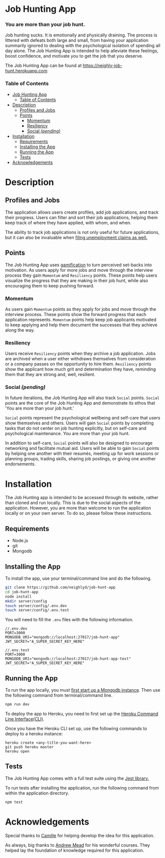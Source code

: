 # Job Hunting App
<h3> You are more than your job hunt.</h3>

Job hunting sucks. It is emotionally and physically draining. The process is littered with defeats both large and small, from having your application summarily ignored to dealing with the psychological isolation of spending all day alone. The Job Hunting App is intended to help alleviate these feelings, boost confidence, and motivate you to get the job that you deserve.

The Job Hunting App can be found at https://neighly-job-hunt.herokuapp.com

### Table of Contents
- [Job Hunting App](#job-hunting-app)
    - [Table of Contents](#table-of-contents)
- [Description](#description)
  - [Profiles and Jobs](#profiles-and-jobs)
  - [Points](#points)
    - [Momentum](#momentum)
    - [Resiliency](#resiliency)
    - [Social *(pending)*](#social-pending)
- [Installation](#installation)
  - [Requirements](#requirements)
  - [Installing the App](#installing-the-app)
  - [Running the App](#running-the-app)
  - [Tests](#tests)
- [Acknowledgements](#acknowledgements)

# Description

## Profiles and Jobs

The application allows users create profiles, add job applications, and track their progress. Users can filter and sort their job applications, helping them keep track of where they have applied, with whom, and when.

The ability to track job applications is not only useful for future applications, but it can also be invaluable when [filing unemployment claims as well.](https://oui.doleta.gov/unemploy/uifactsheet.asp)

## Points

The Job Hunting App uses [gamification](https://en.wikipedia.org/wiki/Gamification) to turn perceived set-backs into motivation.  As users apply for more jobs and move through the interview process they gain `Momentum` and `Resiliency` points. These points help users visualize the progress that they are making in their job hunt, while also encouraging them to keep pushing forward.

### Momentum

As users gain `Momentum` points as they apply for jobs and move through the interview process. These points show the forward progress that each application represents. `Momentum` points help keep job applicants motivated to keep applying and help them document the successes that they achieve along the way.

### Resiliency

Users receive `Resiliency` points when they archive a job application. Jobs are archived when a user either withdraws themselves from consideration or a company passes on the opportunity to hire them. `Resiliency` points show the applicant how much grit and determination they have, reminding them that they are strong and, well, resilient.

### Social *(pending)*

In future iterations, the Job Hunting App will also track `Social` points. `Social` points are the core of the Job Hunting App and demonstrate its ethos that 'You are more than your job hunt.' 

`Social` points represent the psychological wellbeing and self-care that users show themselves and others. Users will gain `Social` points by completing tasks that do not center on job hunting explicitly, but on self-care and psychological maintenance. You are more than your job hunt.

In addition to self-care, `Social` points will also be designed to encourage networking and facilitate mutual aid. Users will be able to gain `Social` points by helping one another with their resumés, meeting up for work sessions or planning groups, trading skills, sharing job postings, or giving one another endorsements.

# Installation

The Job Hunting app is intended to be accessed through its website, rather than cloned and run locally. This is due to the social aspects of the application. However, you are more than welcome to run the application locally or on your own server. To do so, please follow these instructions.

## Requirements

* Node.js
* git
* Mongodb

## Installing the App
To install the app, use your terminal/command line and do the following.

```bash
git clone https://github.com/neighlyd/job-hunt-app
cd job-hunt-app
node install
mkdir server/config
touch server/config/.env.dev
touch server/config/.env.test
```

You will need to fill the `.env` files with the following information.

```
//.env.dev
PORT=3000
MONGODB_URI="mongodb://localhost:27017/job-hunt-app"
JWT_SECRET="A_SUPER_SECRET_KEY_HERE"
```

```
//.env.test
PORT=3000
MONGODB_URI="mongodb://localhost:27017/job-hunt-app-test"
JWT_SECRET="A_SUPER_SECRET_KEY_HERE"
```

## Running the App

To run the app locally, you must [first start up a Mongodb instance](https://docs.mongodb.com/manual/tutorial/manage-mongodb-processes/). Then use the following command from terminal/command line.

```bash
npm run dev
```

To deploy the app to Heroku, you need to first set up the [Heroku Command Line Interface(CLI)](https://devcenter.heroku.com/articles/heroku-cli).

Once you have the Heroku CLI set up, use the following commands to deploy to a heroku instance:

```
heroku create <any-title-you-want-here>
git push heroku master
heroku open
```

## Tests

The Job Hunting App comes with a full test suite using the [Jest library.](https://jestjs.io/)

To run tests after installing the application, run the following command from within the application directory.

```bash
npm test
```

# Acknowledgements

Special thanks to [Camille](https://www.linkedin.com/in/cciancanelli/) for helping develop the idea for this application.

As always, big thanks to [Andrew Mead](https://twitter.com/andrew_j_mead?lang=en) for his wonderful courses. They helped lay the foundation of knowledge required for this application.